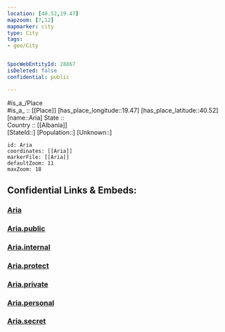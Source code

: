 ```yaml
---
location: [40.52,19.47] 
mapzoom: [7,12] 
mapmarker: city 
type: City
tags:
- geo/City


SpocWebEntityId: 28867
isDeleted: false
confidential: public

---
```

#is_a_/Place  
#is_a_ :: [[Place]] 
[has_place_longitude::19.47] 
[has_place_latitude::40.52] 
[name::Aria] 
State ::  
Country :: [[Albania]]  
[StateId::] 
[Population::] 
[Unknown::] 


```leaflet
id: Aria
coordinates: [[Aria]] 
markerFile: [[Aria]] 
defaultZoom: 11 
maxZoom: 18
```


## Confidential Links & Embeds: 

### [Aria](/_Standards/Earth/Continent/Europe/Europe~South/Albania/Counties~Albania/Vlorë/City/Aria.md) 

### [Aria.public](/_public/Earth/Continent/Europe/Europe~South/Albania/Counties~Albania/Vlorë/City/Aria.public.md) 

### [Aria.internal](/_internal/Earth/Continent/Europe/Europe~South/Albania/Counties~Albania/Vlorë/City/Aria.internal.md) 

### [Aria.protect](/_protect/Earth/Continent/Europe/Europe~South/Albania/Counties~Albania/Vlorë/City/Aria.protect.md) 

### [Aria.private](/_private/Earth/Continent/Europe/Europe~South/Albania/Counties~Albania/Vlorë/City/Aria.private.md) 

### [Aria.personal](/_personal/Earth/Continent/Europe/Europe~South/Albania/Counties~Albania/Vlorë/City/Aria.personal.md) 

### [Aria.secret](/_secret/Earth/Continent/Europe/Europe~South/Albania/Counties~Albania/Vlorë/City/Aria.secret.md)

